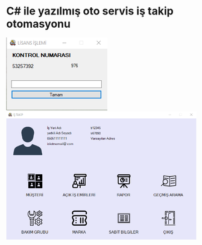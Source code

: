 # C# ile yazılmış oto servis iş takip otomasyonu

![image alt](https://github.com/bgryapicioglu/Oto-servis-is-takip-otomasyonu/blob/main/1.png?raw=true)
![image alt](https://github.com/bgryapicioglu/Oto-servis-is-takip-otomasyonu/blob/main/Ss2.png?raw=true)
